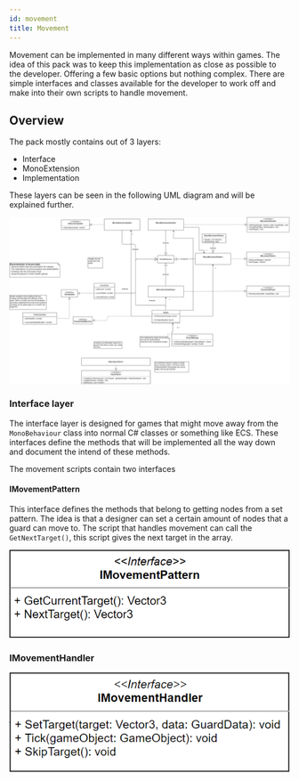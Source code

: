 ```yaml
---
id: movement
title: Movement
---
```


Movement can be implemented in many different ways within games.
The idea of this pack was to keep this implementation as close as possible to the
developer. Offering a few basic options but nothing complex.
There are simple interfaces and classes available for the developer to work off
and make into their own scripts to handle movement.

## Overview

The pack mostly contains out of 3 layers:

- Interface
- MonoExtension
- Implementation

These layers can be seen in the following UML diagram and will be explained further.

![UMl Diagram](assets/umldiagram.png)

### Interface layer

The interface layer is designed for games that might move away from the `MonoBehaviour`
class into normal C# classes or something like ECS. These interfaces define the methods
that will be implemented all the way down and document the intend of these methods.

The movement scripts contain two interfaces

#### IMovementPattern

This interface defines the methods that belong to getting nodes from a set pattern.
The idea is that a designer can set a certain amount of nodes that a guard can move to.
The script that handles movement can call the `GetNextTarget()`, this script
gives the next target in the array.

![IMovementPattern UML design](assets/imovementpattern.png)

### IMovementHandler

![Movement Pattern interface](assets/imovementhandler.png)
